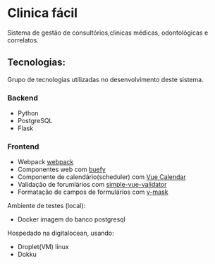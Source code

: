 # Clinica fácil
Sistema de gestão de consultórios,clinicas médicas, odontológicas e correlatos.

## Tecnologias:
Grupo de tecnologias utilizadas no desenvolvimento deste sistema.

### Backend
* Python
* PostgreSQL
* Flask

### Frontend
* Webpack [webpack](https://webpack.js.org/)
* Componentes web com [buefy](https://buefy.github.io)
* Componente de calendário(scheduler) com [Vue Calendar](https://v-calendar.davidpaternina.com/) 
* Validação de forumlários com [simple-vue-validator](https://github.com/semisleep/simple-vue-validator)
* Formatação de campos de formulários com [v-mask](https://github.com/probil/v-mask)

Ambiente de testes (local):
* Docker imagem do banco postgresql

Hospedado na digitalocean, usando:
* Droplet(VM) linux
* Dokku
